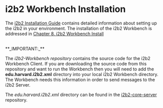 # i2b2 Workbench Installation

The [i2b2 Installation Guide](http://community.i2b2.org/wiki/display/getstarted/i2b2+Installation+Guide) contains detailed information about setting up the i2b2 in your environment. The installation of the i2b2 Workbench is addressed in [Chapter 8. i2b2 Workbench Install](http://community.i2b2.org/wiki/display/getstarted/Chapter+8.+i2b2+Workbench+Install)

<br />
**_IMPORTANT:_**

The _i2b2-Workbench repository_ contains the source code for the i2b2 Workbench Client. If you are downloading the source code from this repository and want to run the Workbench then you will need to add the **edu.harvard.i2b2.xml** directory into your local i2b2 Workbench directory. The Workbench needs this information in order to send messages to the i2b2 Server.

The _edu.harvard.i2b2.xml_ directory can be found in the [i2b2-core-server](https://github.com/i2b2/i2b2-core-server) repository. 
